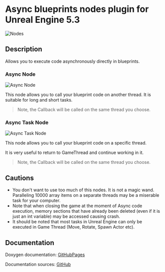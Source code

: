 # Async blueprints nodes plugin for Unreal Engine 5.3
![Nodes](https://github.com/user-attachments/assets/9111c433-b253-4fd7-b24c-3a8b9b7fe5e4)

## Description
Allows you to execute code asynchronously directly in blueprints.

### Async Node
![Async Node](https://github.com/user-attachments/assets/9af521e4-add2-4450-9100-be2823ec325e)

This node allows you to call your blueprint code on another thread. It is suitable for long and short tasks.

> Note, the Callback will be called on the same thread you choose. 

### Async Task Node
![Async Task Node](https://github.com/user-attachments/assets/d0532cfb-266c-4062-b90e-dff3cd27d896)

This node allows you to call your blueprint code on a specific thread. 

It is very useful to return to GameThread and continue working in it.

> Note, the Callback will be called on the same thread you choose. 

## Cautions
- You don't want to use too much of this nodes. It is not a magic wand. Paralleling 10000 array items on a separate threads may be a miserable task for your computer.
- Note that when closing the game at the moment of Async code execution, memory sections that have already been deleted (even if it is just an int variable) may be accessed causing crash.
- It should be noted that most tasks in Unreal Engine can only be executed in Game Thread (Move, Rotate, Spawn Actor etc).

## Documentation
Doxygen documentation: [GitHubPages](https://artemiyx.github.io/AsyncBlueprintsUnrealDoc/index.html)

Documentation sources: [GitHub](https://github.com/ArtemIyX/AsyncBlueprintsUnrealDoc)
